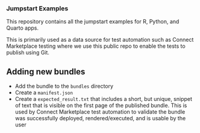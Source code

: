 ### Jumpstart Examples

This repository contains all the jumpstart examples for R, Python, and Quarto apps.

This is primarily used as a data source for test automation such as Connect Marketplace testing where we use this public repo to enable the tests to publish using Git.

## Adding new bundles

- Add the bundle to the `bundles` directory
- Create a `manifest.json`
- Create a `expected_result.txt` that includes a short, but unique, snippet of text that is visible on the first page of the published bundle. This is used by Connect Marketplace test automation to validate the bundle was successfully deployed, rendered/executed, and is usable by the user
